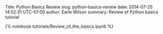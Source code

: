Title: Python Basics Review
slug: python-basics-review
date: 2014-07-25 14:52:31 UTC-07:00
author: Earle Wilson
summary: Review of Python basics tutorial

{% notebook tutorials/Review_of_the_basics.ipynb %}
